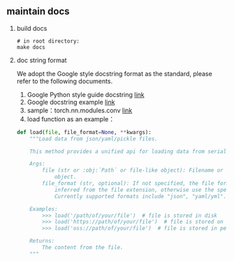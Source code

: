 ## maintain docs
1. build docs
    ```shell
    # in root directory:
    make docs
    ```

2. doc string format

    We adopt the Google style docstring format as the standard, please refer to the following documents.
    1. Google Python style guide docstring [link](http://google.github.io/styleguide/pyguide.html#381-docstrings)
    2. Google docstring example [link](https://sphinxcontrib-napoleon.readthedocs.io/en/latest/example_google.html)
    3. sample：torch.nn.modules.conv [link](https://pytorch.org/docs/stable/_modules/torch/nn/modules/conv.html#Conv1d)
    4. load function as an example：

    ```python
    def load(file, file_format=None, **kwargs):
        """Load data from json/yaml/pickle files.

        This method provides a unified api for loading data from serialized files.

        Args:
            file (str or :obj:`Path` or file-like object): Filename or a file-like
                object.
            file_format (str, optional): If not specified, the file format will be
                inferred from the file extension, otherwise use the specified one.
                Currently supported formats include "json", "yaml/yml".

        Examples:
            >>> load('/path/of/your/file')  # file is stored in disk
            >>> load('https://path/of/your/file')  # file is stored on internet
            >>> load('oss://path/of/your/file')  # file is stored in petrel

        Returns:
            The content from the file.
        """
    ```
